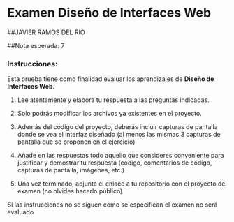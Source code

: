 # Examen Diseño de Interfaces Web
##JAVIER RAMOS DEL RIO

##Nota esperada: 7

### Instrucciones:

Esta prueba tiene como finalidad evaluar los aprendizajes de __Diseño de Interfaces Web__.

1. Lee atentamente y elabora tu respuesta a las preguntas indicadas.

2. Solo podrás modificar los archivos ya existentes en el proyecto.

3. Además del código del proyecto, deberás incluir capturas de pantalla donde se vea el interfaz diseñado (al menos las mismas 3 capturas de pantalla que se proponen en el ejercicio) 

4. Añade en las respuestas todo aquello que consideres conveniente para justificar y demostrar tu respuesta (código, comentarios de código, capturas de pantalla, imágenes, etc.) 

5. Una vez terminado, adjunta el enlace a tu repositorio con el proyecto del examen (no olvides hacerlo público)


Si las instrucciones no se siguen como se especifican el examen no será evaluado 
